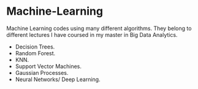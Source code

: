# Machine-Learning
Machine Learning codes using many different algorithms. They belong to different lectures I have coursed in my master in Big Data Analytics.

- Decision Trees.
- Random Forest.
- KNN.
- Support Vector Machines.
- Gaussian Processes.
- Neural Networks/ Deep Learning.
